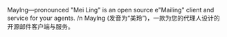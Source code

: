 Maylng—pronounced "Mei Ling" is an open source e"Mailing" client and service for your agents. /n
Maylng (发音为“美玲”)，一款为您的代理人设计的开源邮件客户端与服务。
